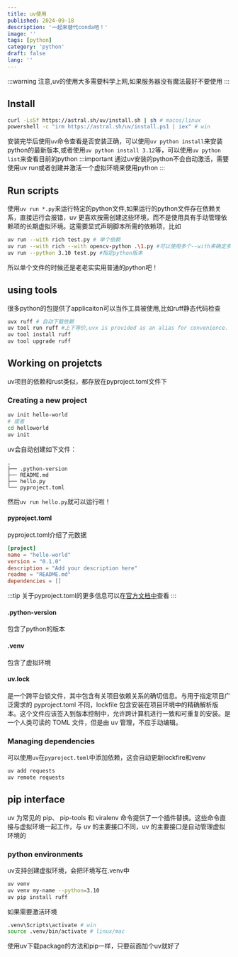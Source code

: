 ```yaml
---
title: uv使用
published: 2024-09-18
description: '一起来替代conda吧！'
image: ''
tags: [python]
category: 'python'
draft: false
lang: ''
---
```

:::warning
注意,uv的使用大多需要科学上网,如果服务器没有魔法最好不要使用
:::

## Install
```bash
curl -LsSf https://astral.sh/uv/install.sh | sh # macos/linux
powershell -c "irm https://astral.sh/uv/install.ps1 | iex" # win
```
安装完毕后使用`uv`命令查看是否安装正确，可以使用`uv python install`来安装python的最新版本,或者使用`uv python install 3.12`等，可以使用`uv python list`来查看目前的python
:::important
通过uv安装的python不会自动激活，需要使用uv run或者创建并激活一个虚拟环境来使用python
:::
## Run scripts
使用`uv run *.py`来运行特定的python文件,如果运行的python文件存在依赖关系，直接运行会报错，uv 更喜欢按需创建这些环境，而不是使用具有手动管理依赖项的长期虚拟环境。这需要显式声明脚本所需的依赖项，比如
```bash
uv run --with rich test.py # 单个依赖
uv run --with rich --with opencv-python .\1.py #可以使用多个--with来确定多个依赖
uv run --python 3.10 test.py #指定python版本
```
所以单个文件的时候还是老老实实用普通的python吧！

## using tools
很多python的包提供了applicaiton可以当作工具被使用,比如ruff静态代码检查
```bash
uvx ruff # 自动下载依赖
uv tool run ruff #上下等价,uvx is provided as an alias for convenience.
uv tool install ruff
uv tool upgrade ruff
```

## Working on projetcts
uv项目的依赖和rust类似，都存放在pyproject.toml文件下
### Creating a new project
```bash
uv init hello-world
# 或者
cd helloworld
uv init
```
uv会自动创建如下文件：
```
.
├── .python-version
├── README.md
├── hello.py
└── pyproject.toml
```
然后`uv run hello.py`就可以运行啦！
#### pyproject.toml
pyproject.toml介绍了元数据
```toml
[project]
name = "hello-world"
version = "0.1.0"
description = "Add your description here"
readme = "README.md"
dependencies = []
```
:::tip
关于pyproject.toml的更多信息可以在[官方文档中](https://packaging.python.org/en/latest/guides/writing-pyproject-toml/)查看
:::
#### .python-version
包含了python的版本
#### .venv
包含了虚拟环境
#### uv.lock
是一个跨平台锁文件，其中包含有关项目依赖关系的确切信息。与用于指定项目广泛需求的 pyproject.toml 不同，lockfile 包含安装在项目环境中的精确解析版本。这个文件应该签入到版本控制中，允许跨计算机进行一致和可重复的安装。是一个人类可读的 TOML 文件，但是由 uv 管理，不应手动编辑。

### Managing dependencies
可以使用`uv`在`pyproject.toml`中添加依赖，这会自动更新lockfire和venv
```bash
uv add requests
uv remote requests
```

## pip interface
uv 为常见的 pip、 pip-tools 和 viralenv 命令提供了一个插件替换。这些命令直接与虚拟环境一起工作，与 uv 的主要接口不同，uv 的主要接口是自动管理虚拟环境的
### python environments
uv支持创建虚拟环境，会把环境写在.venv中
```bash
uv venv
uv venv my-name --python=3.10
uv pip install ruff
```
如果需要激活环境
```bash
.venv\Scripts\activate # win
source .venv/bin/activate # linux/mac
```
使用uv下载package的方法和pip一样，只要前面加个uv就好了